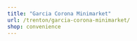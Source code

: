 ```yaml
---
title: "Garcia Corona Minimarket"
url: /trenton/garcia-corona-minimarket/
shop: convenience
---
```

